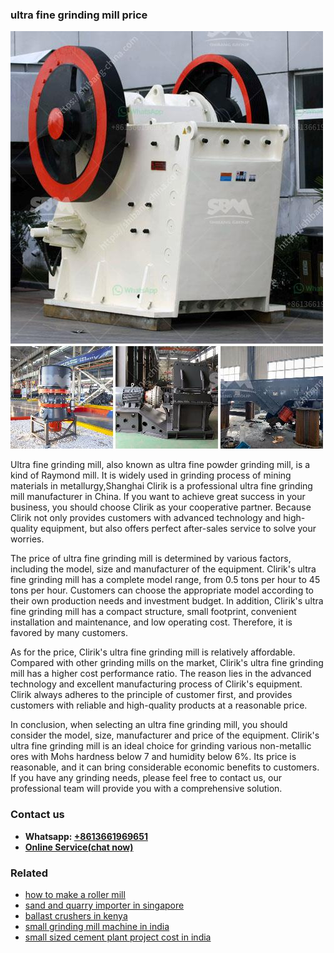 <h3>ultra fine grinding mill price</h3><img src='1706767324.jpg' alt=''><p>Ultra fine grinding mill, also known as ultra fine powder grinding mill, is a kind of Raymond mill. It is widely used in grinding process of mining materials in metallurgy,Shanghai Clirik is a professional ultra fine grinding mill manufacturer in China. If you want to achieve great success in your business, you should choose Clirik as your cooperative partner. Because Clirik not only provides customers with advanced technology and high-quality equipment, but also offers perfect after-sales service to solve your worries.</p><p>The price of ultra fine grinding mill is determined by various factors, including the model, size and manufacturer of the equipment. Clirik's ultra fine grinding mill has a complete model range, from 0.5 tons per hour to 45 tons per hour. Customers can choose the appropriate model according to their own production needs and investment budget. In addition, Clirik's ultra fine grinding mill has a compact structure, small footprint, convenient installation and maintenance, and low operating cost. Therefore, it is favored by many customers.</p><p>As for the price, Clirik's ultra fine grinding mill is relatively affordable. Compared with other grinding mills on the market, Clirik's ultra fine grinding mill has a higher cost performance ratio. The reason lies in the advanced technology and excellent manufacturing process of Clirik's equipment. Clirik always adheres to the principle of customer first, and provides customers with reliable and high-quality products at a reasonable price.</p><p>In conclusion, when selecting an ultra fine grinding mill, you should consider the model, size, manufacturer and price of the equipment. Clirik's ultra fine grinding mill is an ideal choice for grinding various non-metallic ores with Mohs hardness below 7 and humidity below 6%. Its price is reasonable, and it can bring considerable economic benefits to customers. If you have any grinding needs, please feel free to contact us, our professional team will provide you with a comprehensive solution.</p><h3>Contact us</h3><ul><li><strong>Whatsapp:&nbsp;<a href="https://wa.me/8613661969651">+8613661969651</a></strong></li><li><a href="https://swt.shibang-china.com/?git&amp;zhl&amp;ultra fine grinding mill price"><strong>Online Service(chat now)</strong></a></li></ul><h3>Related</h3><ul><li><a href='how to make a roller mill.md'>how to make a roller mill</a></li><li><a href='sand and quarry importer in singapore.md'>sand and quarry importer in singapore</a></li><li><a href='ballast crushers in kenya.md'>ballast crushers in kenya</a></li><li><a href='small grinding mill machine in india.md'>small grinding mill machine in india</a></li><li><a href='small sized cement plant project cost in india.md'>small sized cement plant project cost in india</a></li></ul>